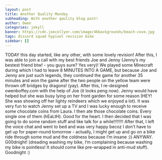 ```yaml
---
layout: post
title: Another Quality Monday
subheading: With another qaulity blog post!
author: Owen
categories: jekyll
banner: https://cdn.joecollyer.com/image/4kbackgrounds/beach-cove.jpg
tags: discord squad hypixel revision bike
sidebar: []
---
```


TODAY this day started, like any other, with some lovely revision! After this, I was able to join a call with my best friends Joe and Jenny (Jenny’s my bestest friend btw! - you guys sure? Yes very)! We played some Minecraft during which I had to leave 8 MINUTES INTO A GAME, but because Joe and Jenny are just such legends, they continued the game for another 35 minutes and won the game after the two people on the yellow team were thrown off bridges by dragons! (yay). After this, I re-designed owenboffey.com with the help of Joe (it looks peng now). Jenny would have helped but she was busy lying on her front garden for some reason (HEY! She was showing off her lighty reindeers which we enjoyed a lot). It was very fun to watch Jenny set up a TV and I was lucky enough to receive some chocolate coins from Laura. I then ate those chocolate coins. Every single one of them (hEaLtH). Good for the heart. I then decided that I was going to do some random stuff and like talk for a while!!!!!!!! After that, I left the voice chat and went to bed and was very happy becoz I don’t have to get up for paper-round tomorrow - actually, I might get up and go on a bike ride through some mud and the coldness because I’m insane :)) ANYWAY. G00dnight! (dreading washing my bike, I’m complaining because washing my bike is pointless! It should come like pre-wrapped in anti-mud stuff). Goodnight :)

